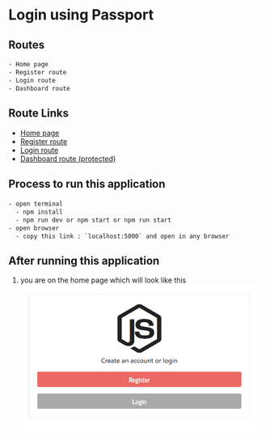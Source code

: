 # Login using Passport

## Routes

    - Home page
    - Register route
    - Login route
    - Dashboard route

## Route Links

- [Home page](http://localhost:5000)
- [Register route](http://localhost:5000/users/register)
- [Login route](http://localhost:5000/users/login)
- [Dashboard route (protected)](http://localhost:5000/dashboard)

## Process to run this application

    - open terminal
      - npm install
      - npm run dev or npm start or npm run start
    - open browser
      - copy this link : `localhost:5000` and open in any browser

## After running this application

1. you are on the home page which will look like this
   ![Home Page](https://github.com/Imaryan08/passport_login/blob/main/images/homePage.png)
